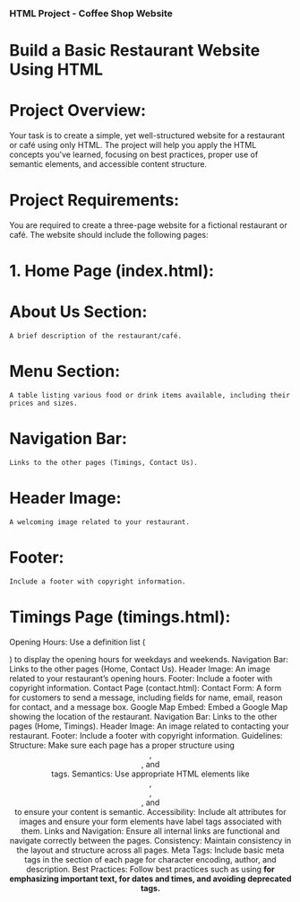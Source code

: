 ### HTML Project - Coffee Shop Website
# Build a Basic Restaurant Website Using HTML

# Project Overview:
Your task is to create a simple, yet well-structured website for a restaurant or café using only HTML. The project will help you apply the HTML concepts you've learned, focusing on best practices, proper use of semantic elements, and accessible content structure.

# Project Requirements:
You are required to create a three-page website for a fictional restaurant or café. The website should include the following pages:

# 1. Home Page (index.html):
  # About Us Section: 
    A brief description of the restaurant/café.
  # Menu Section: 
    A table listing various food or drink items available, including their prices and sizes.
  # Navigation Bar: 
    Links to the other pages (Timings, Contact Us).
  # Header Image: 
    A welcoming image related to your restaurant.
  # Footer: 
    Include a footer with copyright information.
  # Timings Page (timings.html):
Opening Hours: Use a definition list (<dl>) to display the opening hours for weekdays and weekends.
Navigation Bar: Links to the other pages (Home, Contact Us).
Header Image: An image related to your restaurant’s opening hours.
Footer: Include a footer with copyright information.
Contact Page (contact.html):
Contact Form: A form for customers to send a message, including fields for name, email, reason for contact, and a message box.
Google Map Embed: Embed a Google Map showing the location of the restaurant.
Navigation Bar: Links to the other pages (Home, Timings).
Header Image: An image related to contacting your restaurant.
Footer: Include a footer with copyright information.
Guidelines:
Structure: Make sure each page has a proper structure using <header>, <main>, and <footer> tags.
Semantics: Use appropriate HTML elements like <article>, <section>, <nav>, and <aside> to ensure your content is semantic.
Accessibility: Include alt attributes for images and ensure your form elements have label tags associated with them.
Links and Navigation: Ensure all internal links are functional and navigate correctly between the pages.
Consistency: Maintain consistency in the layout and structure across all pages.
Meta Tags: Include basic meta tags in the <head> section of each page for character encoding, author, and description.
Best Practices: Follow best practices such as using <strong> for emphasizing important text, <time> for dates and times, and avoiding deprecated tags.
